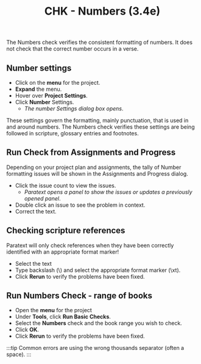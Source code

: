 ﻿---
title: CHK - Numbers (3.4e)
---
The Numbers check verifies the consistent formatting of numbers. It does not check that the correct number occurs in a verse.

## Number settings

-  Click on the **menu** for the project.
-  **Expand** the menu.
-  Hover over **Project Settings**.
-  Click **Number** Settings.  
    -  *The number Settings dialog box opens*.

These settings govern the formatting, mainly punctuation, that is used in and around numbers. The Numbers check verifies these settings are being followed in scripture, glossary entries and footnotes.

## Run Check from Assignments and Progress

Depending on your project plan and assignments, the tally of Number formatting issues will be shown in the Assignments and Progress dialog.

-  Click the issue count to view the issues.  
    -  *Paratext opens a panel to show the issues or updates a previously opened panel*.
-  Double click an issue to see the problem in context.
-  Correct the text.

## Checking scripture references

Paratext will only check references when they have been correctly identified with an appropriate format marker!

-  Select the text
-  Type backslash (\\) and select the appropriate format marker (\\xt).
-  Click **Rerun** to verify the problems have been fixed.

## Run Numbers Check - range of books

-  Open the **menu** for the project
-  Under **Tools**, click **Run Basic Checks**.
-  Select the **Numbers** check and the book range you wish to check.
-  Click **OK**.
-  Click **Rerun** to verify the problems have been fixed.

:::tip
Common errors are using the wrong thousands separator (often a space).
:::
